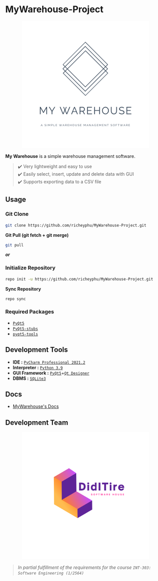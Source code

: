# MyWarehouse-Project

<p align="center">
<img width="400" height="400" src="docs/logo/MyWarehouse-2.png" alt="My Warehouse Logo">
</p>

**My Warehouse** is a simple warehouse management software.  
> :heavy_check_mark: Very lightweight and easy to use  
> :heavy_check_mark: Easily select, insert, update and delete data with GUI  
> :heavy_check_mark: Supports exporting data to a CSV file  


## Usage

### Git Clone
```bash 
git clone https://github.com/richeyphu/MyWarehouse-Project.git
```
**Git Pull (git fetch + git merge)**
```bash 
git pull
```
***or***
### Initialize Repository
```bash
repo init -u https://github.com/richeyphu/MyWarehouse-Project.git
```
**Sync Repository**
```bash
repo sync
```


### Required Packages
- [`PyQt5`](https://pypi.org/project/PyQt5/)
- [`PyQt5-stubs`](https://pypi.org/project/PyQt5-stubs/)
- [`pyqt5-tools`](https://pypi.org/project/pyqt5-tools/)


## Development Tools
* **IDE :** [`PyCharm Professional 2021.2`](https://www.jetbrains.com/pycharm/)
* **Interpreter :** [`Python 3.9`](https://www.python.org/downloads/release/python-390/)
* **GUI Framework :** [`PyQt5`](https://pypi.org/project/PyQt5/)+[`Qt Designer`](https://build-system.fman.io/qt-designer-download)
* **DBMS :** [`SQLite3`](https://www.sqlite.org/)


## Docs
- [MyWarehouse's Docs](https://richeyphu.github.io/MyWarehouse-Project/)

## Development Team
<p align="center">
<img width="400" height="400" src="docs/logo/DidITire-1.png" alt="My Warehouse Logo">
</p>

>*In partial fulfillment of the requirements for the course `INT-303: Software Engineering (1/2564)`*
